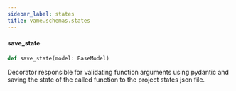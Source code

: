 ```yaml
---
sidebar_label: states
title: vame.schemas.states
---
```


#### save\_state

```python
def save_state(model: BaseModel)
```

Decorator responsible for validating function arguments using pydantic and
saving the state of the called function to the project states json file.

